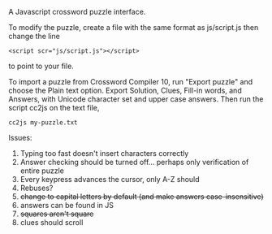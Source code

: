 A Javascript crossword puzzle interface.

To modify the puzzle, create a file with the same format as js/script.js then change the line
```
<script scr="js/script.js"></script>
```
to point to your file.

To import a puzzle from Crossword Compiler 10, run "Export puzzle" and choose the Plain text option. Export Solution, Clues, Fill-in words, and Answers, with Unicode character set and upper case answers. Then run the script cc2js on the text file,
```
cc2js my-puzzle.txt
```


Issues:
1. Typing too fast doesn't insert characters correctly
2. Answer checking should be turned off... perhaps only verification of entire puzzle
3. Every keypress advances the cursor, only A-Z should
4. Rebuses?
5. ~~change to capital letters by default (and make answers case-insensitive)~~
6. answers can be found in JS 
7. ~~squares aren't square~~
8. clues should scroll

